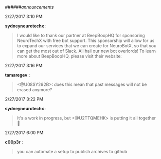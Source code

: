 ######_announcements_

2/27/2017 3:10 PM

 **sydneyneurotechx** :

 ><!channel>  I would like to thank our partner at BeepBoopHQ for sponsoring NeuroTechX with free bot support. This sponsorship will allow for us to expand our services that we can create for NeuroBotX, so that you can get the most out of Slack. All hail our new bot overlords! To learn more about BeepBoopHQ, please visit their website: <https://beepboophq.com/>

2/27/2017 3:16 PM

 **tamaregev** :

 ><@U08SY292B>: does this mean that past messages will not be erased anymore?

2/27/2017 3:22 PM

 **sydneyneurotechx** :

 >It's a work in progress, but <@U2TTQMEHK>  is putting it all together :slightly_smiling_face:

2/27/2017 6:00 PM

 **c00p3r** :

 >you can automate a setup to publish archives to github


